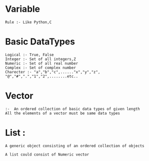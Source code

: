 # Variable
    Rule :- Like Python,C
# Basic DataTypes
    
    Logical :- True, False
    Integer :- Set of all integers,Z
    Numeric :- Set of all real number
    Complex :- Set of complex number
    Charecter :- "a","b","c",......"x","y","z", "@","#",".","1","2",........etc..
     
     
# Vector
    :-  An ordered collection of basic data types of given length
    All the elements of a vector must be same data types
# List :
    A generic object consisting of an ordered collection of objects

    A list could consist of Numeric vector